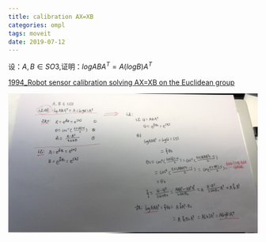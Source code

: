 ```yaml
---
title: calibration AX=XB
categories: ompl
tags: moveit
date: 2019-07-12
---
```


设：$A,B\in SO3$,证明：$log ABA^T=A(log B)A^T$

[1994_Robot sensor calibration solving AX=XB on the Euclidean group](https://ieeexplore.ieee.org/document/326576)

![proof](pics/ax_xb_proof.jpg)